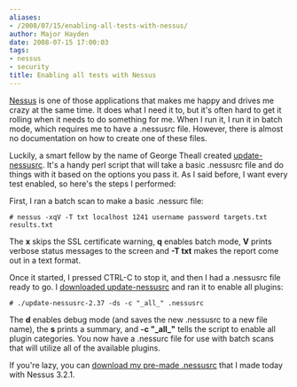 ```yaml
---
aliases:
- /2008/07/15/enabling-all-tests-with-nessus/
author: Major Hayden
date: 2008-07-15 17:00:03
tags:
- nessus
- security
title: Enabling all tests with Nessus
---
```


[Nessus][1] is one of those applications that makes me happy and drives me crazy at the same time. It does what I need it to, but it's often hard to get it rolling when it needs to do something for me. When I run it, I run it in batch mode, which requires me to have a .nessusrc file. However, there is almost no documentation on how to create one of these files.

Luckily, a smart fellow by the name of George Theall created [update-nessusrc][2]. It's a handy perl script that will take a basic .nessusrc file and do things with it based on the options you pass it. As I said before, I want every test enabled, so here's the steps I performed:

First, I ran a batch scan to make a basic .nessurc file:

```
# nessus -xqV -T txt localhost 1241 username password targets.txt results.txt
```

The **x** skips the SSL certificate warning, **q** enables batch mode, **V** prints verbose status messages to the screen and **-T txt** makes the report come out in a text format.

Once it started, I pressed CTRL-C to stop it, and then I had a .nessusrc file ready to go. I [downloaded update-nessusrc][2] and ran it to enable all plugins:

```
# ./update-nessusrc-2.37 -ds -c "_all_" .nessusrc
```

The **d** enables debug mode (and saves the new .nessusrc to a new file name), the **s** prints a summary, and **-c "\_all\_"** tells the script to enable all plugin categories. You now have a .nessurc file for use with batch scans that will utilize all of the available plugins.

If you're lazy, you can [download my pre-made .nessusrc][3] that I made today with Nessus 3.2.1.

 [1]: http://nessus.org
 [2]: http://www.tifaware.com/perl/update-nessusrc/
 [3]: /wp-content/nessusrc.txt